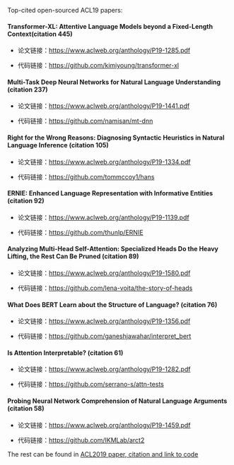 


Top-cited open-sourced ACL19 papers:
#### Transformer-XL: Attentive Language Models beyond a Fixed-Length Context(citation 445)

+ 论文链接：https://www.aclweb.org/anthology/P19-1285.pdf

+ 代码链接：https://github.com/kimiyoung/transformer-xl

#### Multi-Task Deep Neural Networks for Natural Language Understanding (citation 237)

+ 论文链接：https://www.aclweb.org/anthology/P19-1441.pdf

+ 代码链接：https://github.com/namisan/mt-dnn

#### Right for the Wrong Reasons: Diagnosing Syntactic Heuristics in Natural Language Inference (citation 105)

+ 论文链接：https://www.aclweb.org/anthology/P19-1334.pdf

+ 代码链接：https://github.com/tommccoy1/hans

#### ERNIE: Enhanced Language Representation with Informative Entities (citation 92)

+ 论文链接：https://www.aclweb.org/anthology/P19-1139.pdf

+ 代码链接：https://github.com/thunlp/ERNIE

#### Analyzing Multi-Head Self-Attention: Specialized Heads Do the Heavy Lifting, the Rest Can Be Pruned (citation 89)

+ 论文链接：https://www.aclweb.org/anthology/P19-1580.pdf

+ 代码链接：https://github.com/lena-voita/the-story-of-heads

#### What Does BERT Learn about the Structure of Language? (citation 76)

+ 论文链接：https://www.aclweb.org/anthology/P19-1356.pdf

+ 代码链接：https://github.com/ganeshjawahar/interpret_bert

#### Is Attention Interpretable? (citation 61)

+ 论文链接：https://www.aclweb.org/anthology/P19-1282.pdf

+ 代码链接：https://github.com/serrano-s/attn-tests

#### Probing Neural Network Comprehension of Natural Language Arguments (citation 58)

+ 论文链接：https://www.aclweb.org/anthology/P19-1459.pdf

+ 代码链接：https://github.com/IKMLab/arct2

The rest can be found in [ACL2019 paper, citation and link to code](https://github.com/zhaoguangxiang/NLP-Conferences-Code/blob/master/ACL/2019/ACL2019.md)
